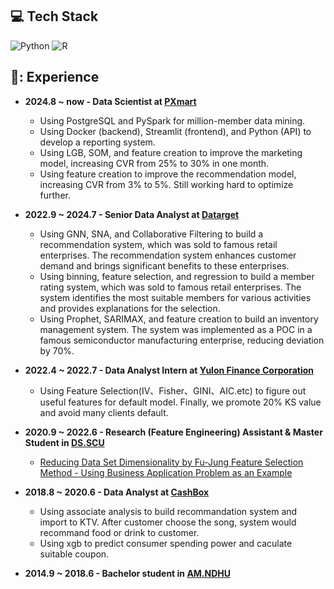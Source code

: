 ## 💻 Tech Stack
![Python](https://img.shields.io/badge/python-3670A0?style=for-the-badge&logo=python&logoColor=ffdd54) ![R](https://img.shields.io/badge/R-276DC3?style=for-the-badge&logo=r&logoColor=white)
        
## 📃: Experience
- **2024.8 ~ now - Data Scientist at [PXmart](https://www.pxmart.com.tw/)**<br>
  - Using PostgreSQL and PySpark for million-member data mining.
  - Using Docker (backend), Streamlit (frontend), and Python (API) to develop a reporting system.
  - Using LGB, SOM, and feature creation to improve the marketing model, increasing CVR from 25% to 30% in one month.
  - Using feature creation to improve the recommendation model, increasing CVR from 3% to 5%. Still working hard to optimize further.

- **2022.9 ~ 2024.7 - Senior Data Analyst at [Datarget](https://www.datarget.com/)**<br>
  - Using GNN, SNA, and Collaborative Filtering to build a recommendation system, which was sold to famous retail enterprises. The recommendation system enhances customer demand and brings significant benefits to these enterprises.
  - Using binning, feature selection, and regression to build a member rating system, which was sold to famous retail enterprises. The system identifies the most suitable members for various activities and provides explanations for the selection.
  - Using Prophet, SARIMAX, and feature creation to build an inventory management system. The system was implemented as a POC in a famous semiconductor manufacturing enterprise, reducing deviation by 70%.
  
- **2022.4 ~ 2022.7 - Data Analyst Intern at [Yulon Finance Corporation](https://www.tac.com.tw/)** <br> 
   - Using Feature Selection(IV、Fisher、GINI、AIC.etc) to figure out useful features for default model. Finally, we promote 20% KS value and avoid many clients default.   
        
- **2020.9 ~ 2022.6 - Research (Feature Engineering) Assistant & Master Student in [DS.SCU](https://bigdata.scu.edu.tw/)** <br>
  - [Reducing Data Set Dimensionality by Fu-Jung Feature Selection Method - Using Business Application Problem as an Example](https://hdl.handle.net/11296/4b5ema)

- **2018.8 ~ 2020.6 - Data Analyst at [CashBox](https://www.cashboxparty.com/)** <br>
  - Using associate analysis to build recommandation system and import to KTV. After customer choose the song, system would recommand food or drink to customer.
  - Using xgb to predict consumer spending power and caculate suitable coupon.

- **2014.9 ~ 2018.6 - Bachelor student in [AM.NDHU](https://am.ndhu.edu.tw/)** <br>

